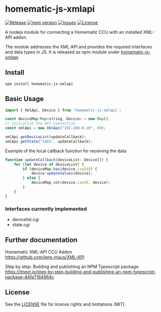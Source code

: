 # homematic-js-xmlapi
[![Release](https://img.shields.io/github/release/jenszech/homematic-js-xmlapi.svg)](https://github.com/hobbyquaker/XML-API/releases/latest)
[![npm version](https://badge.fury.io/js/homematic-js-xmlapi.svg)](https://badge.fury.io/js/homematic-js-xmlapi)
[![Issues](https://img.shields.io/github/issues/jenszech/homematic-js-xmlapi.svg)](https://github.com/hobbyquaker/XML-API/issues)
[![License](https://img.shields.io/badge/license-MIT-green.svg)](https://opensource.org/licenses/MIT)

A nodejs module for connecting a Homematic CCU with an installed XML-API addon.

The module addresses the XML API and provides the required interfaces and data types in JS. It is released as npm module under [homematic-js-xmlapi](https://www.npmjs.com/package/homematic-js-xmlapi)

## Install
```
npm install homematic-js-xmlapi
```
## Basic Usage
```javascript
import { XmlApi, Device } from 'homematic-js-xmlapi';

const deviceMap:Map<string, Device> = new Map();
// initialise the API Connection
const xmlApi = new XmlApi("192.168.0.10", 80);

xmlApi.getDeviceList(updateCallback);
xmlApi.getState("1481", updateCallback);
```

Example of the local callback function for receiving the data
```javascript
function updateCallback(deviceList: Device[]) {
    for (let device of deviceList) {
        if (deviceMap.has(device.iseId)) {
            device.updateValues(device);
        } else {
            deviceMap.set(device.iseId, device);
        }
    }
}
```

### Interfaces currently implemented
* devicelist.cgi
* state.cgi

## Further documentation

Homematic XML-API CCU Addon<br>
https://github.com/jens-maus/XML-API

Step by step: Building and publishing an NPM Typescript package.<br>
https://itnext.io/step-by-step-building-and-publishing-an-npm-typescript-package-44fe7164964c

## License
See the [LICENSE](LICENSE.md) file for license rights and limitations (MIT).
